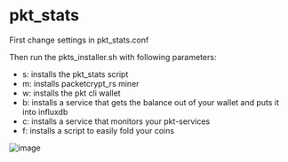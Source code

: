 # pkt_stats

First change settings in pkt_stats.conf

Then run the pkts_installer.sh with following parameters:

- s: installs the pkt_stats script
- m: installs packetcrypt_rs miner
- w: installs the pkt cli wallet
- b: installs a service that gets the balance out of your wallet and puts it into influxdb
- c: installs a service that monitors your pkt-services 
- f: installs a script to easily fold your coins

![image](https://user-images.githubusercontent.com/11134705/132981374-de559ac9-3349-4f19-909c-835750447307.png)

